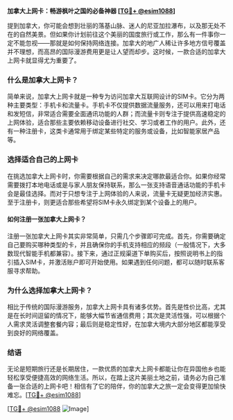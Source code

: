 **加拿大上网卡：畅游枫叶之国的必备神器 [[TG💪+ @esim1088](https://t.me/s/esim1088)]**

提到加拿大，你可能会想到壮丽的落基山脉、迷人的尼亚加拉瀑布，以及那无处不在的自然美景。但如果你计划前往这个美丽的国度旅行或工作，那么有一件事你一定不能忽视——那就是如何保持网络连接。加拿大的地广人稀让许多地方信号覆盖并不理想，而高昂的国际漫游费用更是让人望而却步。这时候，一款合适的加拿大上网卡就显得尤为重要了。

### **什么是加拿大上网卡？**

简单来说，加拿大上网卡就是一种专为访问加拿大互联网设计的SIM卡。它分为两种主要类型：手机卡和流量卡。手机卡不仅提供数据流量服务，还可以用来打电话和发短信，非常适合需要全面通讯功能的人群；而流量卡则专注于提供高速稳定的上网体验，适合那些主要依赖移动设备进行社交、学习或者工作的用户。此外，还有一种注册卡，这类卡通常用于绑定某些特定的服务或设备，比如智能家居产品等。

### **选择适合自己的上网卡**

在挑选加拿大上网卡时，你需要根据自己的需求来决定哪款最适合你。如果你经常需要拨打本地电话或是与家人朋友保持联系，那么一张支持语音通话功能的手机卡会是最佳选择。而对于只想专注于上网体验的人来说，流量卡无疑更加经济实惠。至于注册卡，则更适合那些希望将SIM卡永久绑定到某个设备上的用户。

#### **如何注册一张加拿大上网卡？**

注册一张加拿大上网卡其实非常简单，只需几个步骤即可完成。首先，你需要确定自己要购买哪种类型的卡，并且确保你的手机支持相应的频段（一般情况下，大多数现代智能手机都兼容）。接下来，通过正规渠道下单购买后，按照说明书上的指引插入SIM卡，并激活账户即可开始使用。如果遇到任何问题，都可以随时联系客服寻求帮助。

### **为什么选择加拿大上网卡？**

相比于传统的国际漫游服务，加拿大上网卡具有诸多优势。首先是性价比高，尤其是在长时间逗留的情况下，能够大幅节省通信费用；其次是灵活性强，可以根据个人需求灵活调整套餐内容；最后则是稳定性好，在加拿大境内大部分地区都能享受到良好的网络覆盖。

### **结语**

无论是短期旅行还是长期居住，一款优质的加拿大上网卡都能让你在异国他乡也能轻松享受便捷高效的网络生活。所以，在踏上这片美丽土地之前，请务必为自己准备一张合适的上网卡吧！相信有了它的陪伴，你的加拿大之旅一定会变得更加愉快难忘。[[TG💪+ @esim1088](https://t.me/s/esim1088)]

[[TG💪+ @esim1088](https://t.me/s/esim1088) ![Image](https://i.postimg.cc/4NQfJmqS/Snipaste-2025-05-13-00-14-12.png)]